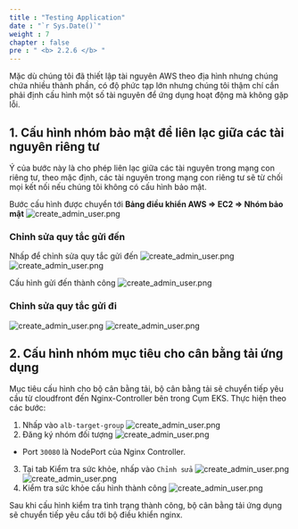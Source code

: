 ```yaml
---
title : "Testing Application"
date : "`r Sys.Date()`"
weight : 7
chapter : false
pre : " <b> 2.2.6 </b> "
---
```

Mặc dù chúng tôi đã thiết lập tài nguyên AWS theo địa hình nhưng chúng chứa nhiều thành phần, có độ phức tạp lớn nhưng
chúng tôi thậm chí cần phải định cấu hình một số tài nguyên để ứng dụng hoạt động mà không gặp lỗi.
## 1. Cấu hình nhóm bảo mật để liên lạc giữa các tài nguyên riêng tư
Ý của bước này là cho phép liên lạc giữa các tài nguyên trong mạng con riêng tư, theo mặc định, các tài nguyên trong mạng con riêng tư sẽ
từ chối mọi kết nối nếu chúng tôi không có cấu hình bảo mật.

Bước cấu hình được chuyển tới **Bảng điều khiển AWS => EC2 => Nhóm bảo mật**
![create_admin_user.png](/images/2.4-config/sg-eks-remote.png)
### Chỉnh sửa quy tắc gửi đến
Nhấp để chỉnh sửa quy tắc gửi đến
![create_admin_user.png](/images/2.4-config/inbound.png)
![create_admin_user.png](/images/2.4-config/inbound1.png)

Cấu hình gửi đến thành công
![create_admin_user.png](/images/2.4-config/config-inboumd-success.png)

### Chỉnh sửa quy tắc gửi đi
![create_admin_user.png](/images/2.4-config/outbound.png)
![create_admin_user.png](/images/2.4-config/outboundSuccessively.png)

## 2. Cấu hình nhóm mục tiêu cho cân bằng tải ứng dụng
Mục tiêu cấu hình cho bộ cân bằng tải, bộ cân bằng tải sẽ chuyển tiếp yêu cầu từ cloudfront đến Nginx-Controller bên trong
Cụm EKS.
Thực hiện theo các bước:
1. Nhấp vào `alb-target-group`
   ![create_admin_user.png](/images/2.4-config/configALB.png)
2. Đăng ký nhóm đối tượng
   ![create_admin_user.png](/images/2.4-config/config-targetGroup.png)
- Port `30080` là NodePort của Nginx Controller.
3. Tại tab Kiểm tra sức khỏe, nhấp vào `Chỉnh sửa`
   ![create_admin_user.png](/images/2.4-config/success-config-alb.png)
   ![create_admin_user.png](/images/2.4-config/config-heathy.png)
4. Kiểm tra sức khỏe cấu hình thành công
   ![create_admin_user.png](/images/2.4-config/success-config-alb.png)

Sau khi cấu hình kiểm tra tình trạng thành công, bộ cân bằng tải ứng dụng sẽ chuyển tiếp yêu cầu tới bộ điều khiển nginx.